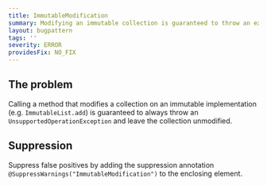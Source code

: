 ```yaml
---
title: ImmutableModification
summary: Modifying an immutable collection is guaranteed to throw an exception and leave the collection unmodified
layout: bugpattern
tags: ''
severity: ERROR
providesFix: NO_FIX
---
```


<!--
*** AUTO-GENERATED, DO NOT MODIFY ***
To make changes, edit the @BugPattern annotation or the explanation in docs/bugpattern.
-->

## The problem
Calling a method that modifies a collection on an immutable implementation (e.g. `ImmutableList.add`) is guaranteed to always throw an `UnsupportedOperationException` and leave the collection unmodified.

## Suppression
Suppress false positives by adding the suppression annotation `@SuppressWarnings("ImmutableModification")` to the enclosing element.

